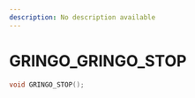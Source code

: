 ```yaml
---
description: No description available 
---
```


# GRINGO\_GRINGO_STOP

```cpp
void GRINGO_STOP();
```